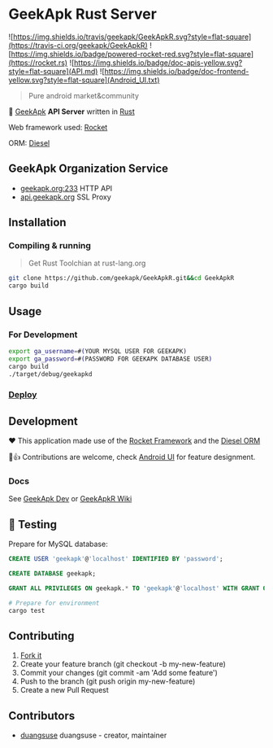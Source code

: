 # GeekApk Rust Server

![https://img.shields.io/travis/geekapk/GeekApkR.svg?style=flat-square](https://travis-ci.org/geekapk/GeekApkR) ![https://img.shields.io/badge/powered-rocket-red.svg?style=flat-square](https://rocket.rs) ![https://img.shields.io/badge/doc-apis-yellow.svg?style=flat-square](API.md) ![https://img.shields.io/badge/doc-frontend-yellow.svg?style=flat-square](Android_UI.txt)

> Pure android market&community

🔮 [GeekApk](https://geekapk.org) __API Server__ written in [Rust](https://rust-lang.org)

Web framework used: [Rocket](https://rocket.rs)

ORM: [Diesel](https://diesel.rs)

## GeekApk Organization Service

+ [geekapk.org:233](http://geekapk.org.origin_ip:233/) HTTP API
+ [api.geekapk.org](https://api.geekapk.org/) SSL Proxy

## Installation

### Compiling & running

> Get Rust Toolchian at rust-lang.org

```bash
git clone https://github.com/geekapk/GeekApkR.git&&cd GeekApkR
cargo build
```

## Usage

### For Development

```bash
export ga_username=#(YOUR MYSQL USER FOR GEEKAPK)
export ga_password=#(PASSWORD FOR GEEKAPK DATABASE USER)
cargo build
./target/debug/geekapkd
```

### [Deploy](DEPLOY.md)

## Development

:heart: This application made use of the [Rocket Framework](https://rocket.rs/) and the [Diesel ORM](https://diesel.rs/)

:full_moon_with_face::+1: Contributions are welcome, check [Android UI](Android_UI.txt) for feature designment.

### Docs

See [GeekApk Dev](https://geekapk.org/dev/) or [GeekApkR Wiki](wiki/)

## :rocket: Testing

Prepare for MySQL database:

```sql
CREATE USER 'geekapk'@'localhost' IDENTIFIED BY 'password';

CREATE DATABASE geekapk;

GRANT ALL PRIVILEGES ON geekapk.* TO 'geekapk'@'localhost' WITH GRANT OPTION;
```

```bash
# Prepare for environment
cargo test
```

## Contributing

1. [Fork it](https://github.com/geekapk/GeekApkR/fork)
2. Create your feature branch (git checkout -b my-new-feature)
3. Commit your changes (git commit -am 'Add some feature')
4. Push to the branch (git push origin my-new-feature)
5. Create a new Pull Request

## Contributors

+ [duangsuse](https://github.com/duangsuse) duangsuse - creator, maintainer
